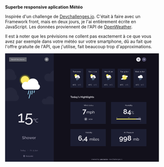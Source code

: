 
**Superbe responsive aplication Météo**

Inspirée d'un challenge de <a href="http://devchallenges.io" target="_blank">Devchallenges.io</a>. C'était à faire avec un Framework front, mais en deux jours, je l'ai entièrement écrite en JavaScript. Les données proviennent de l'API de <a href ="https://openweathermap.org">OpenWeather</a>. 

Il est à noter que les prévisions ne collent pas exactement à ce que vous avez par exemple dans votre météo sur votre smartphone, dû au fait que l'offre gratuite de l'API, que j'utilise, fait beaucoup trop d'approximations.</a>  

<a href = "https://yousoumar.github.io/js-weather-app/"><img src = "images/screenshot.png"></img></a>
  

